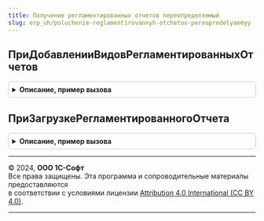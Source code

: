 ```yaml
---
title: Получение регламентированных отчетов переопределяемый
slug: erp_uh/poluchenie-reglamentirovannyh-otchetov-pereopredelyaemyy
---
```



## ПриДобавленииВидовРегламентированныхОтчетов
<details style="margin: 1em 0; padding: 0.5em; border: 1px solid #ccc; border-radius: 6px;">

<summary style="font-weight: bold; cursor: pointer;">Описание, пример вызова</summary>

```bsl

// Переопределяется список и настройки видов регламентированных отчетов, обновления которых необходимо
// загружать из сервиса регламентированных отчетов.
// Параметры:
//  ВидыОтчетов - Массив из Структура - содержит настройки загрузки видов регламентированных отчетов.
//  Состав настроек см. ПолучениеРегламентированныхОтчетов.ОписаниеВидаРегламентированногоОтчета().
//  ДополнительныеПараметры - Структура - содержит дополнительные параметры обработки.
//
//@skip-warning
Процедура ПриДобавленииВидовРегламентированныхОтчетов(ВидыОтчетов, ДополнительныеПараметры) Экспорт
```

Пример вызова
```bsl
ПолучениеРегламентированныхОтчетовПереопределяемый.ПриДобавленииВидовРегламентированныхОтчетов(ВидыОтчетов, ДополнительныеПараметры) 
```
</details>

## ПриЗагрузкеРегламентированногоОтчета
<details style="margin: 1em 0; padding: 0.5em; border: 1px solid #ccc; border-radius: 6px;">

<summary style="font-weight: bold; cursor: pointer;">Описание, пример вызова</summary>

```bsl

// Переопределяются алгоритмы обработки файла загруженного
// из сервиса регламентированного отчета.
//
// Параметры:
//  ОписаниеФайла - Структура - описание файла регламентированного отчета:
//    * ДанныеФайла - ДвоичныеДанные - данные файла отчета;
//    * Идентификатор - Строка - идентификатор регламентированного отчета в сервисе;
//    * ИдентификаторВидаОтчета - Строка - идентификатор вида регламентированного отчета в сервисе;
//    * Наименование - Строка - наименование регламентированного отчета в сервисе;
//    * Версия - Число - номер актуальной версии;
//    * КонтрольнаяСумма - Число - контрольная сумма файла;
//    * Размер - Строка - размер файла;
//    * ОписаниеВерсии - Строка - описание версии регламентированного отчета.
//  Обработан - Булево - если Ложь, при обработке файла обновления были ошибки
//  и его необходимо загрузить повторно;
//  ДополнительныеПараметры - Структура - содержит дополнительные параметры обработки.
//
//@skip-warning
Процедура ПриЗагрузкеРегламентированногоОтчета(ОписаниеФайла, Обработан, ДополнительныеПараметры) Экспорт
```

Пример вызова
```bsl
ПолучениеРегламентированныхОтчетовПереопределяемый.ПриЗагрузкеРегламентированногоОтчета(ОписаниеФайла, Обработан, ДополнительныеПараметры) 
```
</details>

---

© 2024, **ООО 1С-Софт**  
Все права защищены. Эта программа и сопроводительные материалы предоставляются  
в соответствии с условиями лицензии [Attribution 4.0 International (CC BY 4.0)](https://creativecommons.org/licenses/by/4.0/legalcode).

---

